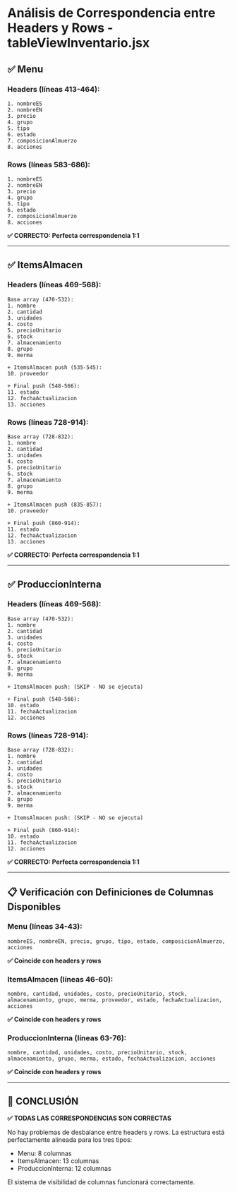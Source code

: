 # Análisis de Correspondencia entre Headers y Rows - tableViewInventario.jsx

## ✅ Menu

### Headers (líneas 413-464):
```
1. nombreES
2. nombreEN  
3. precio
4. grupo
5. tipo
6. estado
7. composicionAlmuerzo
8. acciones
```

### Rows (líneas 583-686):
```  
1. nombreES
2. nombreEN
3. precio
4. grupo
5. tipo
6. estado
7. composicionAlmuerzo
8. acciones
```

**✅ CORRECTO: Perfecta correspondencia 1:1**

---

## ✅ ItemsAlmacen

### Headers (líneas 469-568):
```
Base array (470-532):
1. nombre
2. cantidad
3. unidades
4. costo
5. precioUnitario
6. stock
7. almacenamiento
8. grupo
9. merma

+ ItemsAlmacen push (535-545):
10. proveedor

+ Final push (548-566):
11. estado
12. fechaActualizacion
13. acciones
```

### Rows (líneas 728-914):
```
Base array (728-832):
1. nombre
2. cantidad
3. unidades
4. costo
5. precioUnitario
6. stock
7. almacenamiento
8. grupo
9. merma

+ ItemsAlmacen push (835-857):
10. proveedor

+ Final push (860-914):
11. estado
12. fechaActualizacion
13. acciones
```

**✅ CORRECTO: Perfecta correspondencia 1:1**

---

## ✅ ProduccionInterna

### Headers (líneas 469-568):
```
Base array (470-532):
1. nombre
2. cantidad
3. unidades
4. costo
5. precioUnitario
6. stock
7. almacenamiento
8. grupo
9. merma

+ ItemsAlmacen push: (SKIP - NO se ejecuta)

+ Final push (548-566):
10. estado
11. fechaActualizacion
12. acciones
```

### Rows (líneas 728-914):
```
Base array (728-832):
1. nombre
2. cantidad
3. unidades
4. costo
5. precioUnitario
6. stock
7. almacenamiento
8. grupo
9. merma

+ ItemsAlmacen push: (SKIP - NO se ejecuta)

+ Final push (860-914):
10. estado
11. fechaActualizacion
12. acciones
```

**✅ CORRECTO: Perfecta correspondencia 1:1**

---

## 📋 Verificación con Definiciones de Columnas Disponibles

### Menu (líneas 34-43):
```
nombreES, nombreEN, precio, grupo, tipo, estado, composicionAlmuerzo, acciones
```
**✅ Coincide con headers y rows**

### ItemsAlmacen (líneas 46-60):
```
nombre, cantidad, unidades, costo, precioUnitario, stock, almacenamiento, grupo, merma, proveedor, estado, fechaActualizacion, acciones
```
**✅ Coincide con headers y rows**

### ProduccionInterna (líneas 63-76):
```
nombre, cantidad, unidades, costo, precioUnitario, stock, almacenamiento, grupo, merma, estado, fechaActualizacion, acciones
```
**✅ Coincide con headers y rows**

---

## 🎯 CONCLUSIÓN

**✅ TODAS LAS CORRESPONDENCIAS SON CORRECTAS**

No hay problemas de desbalance entre headers y rows. La estructura está perfectamente alineada para los tres tipos:
- Menu: 8 columnas
- ItemsAlmacen: 13 columnas  
- ProduccionInterna: 12 columnas

El sistema de visibilidad de columnas funcionará correctamente.
